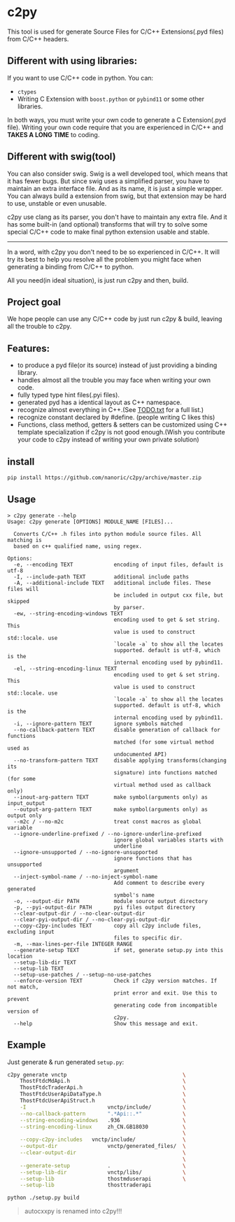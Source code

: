 # c2py

This tool is used for generate Source Files for C/C++ Extensions(.pyd files) from C/C++ headers.

## Different with using libraries:

If you want to use C/C++ code in python. You can:
 * ```ctypes```
 * Writing C Extension with ```boost.python``` or ```pybind11``` or some other libraries.

In both ways, you must write your own code to generate a C Extension(.pyd file).
Writing your own code require that you are experienced in C/C++ 
and **TAKES A LONG TIME** to coding.

## Different with swig(tool)

You can also consider swig.
Swig is a well developed tool, which means that it has fewer bugs.
But since swig uses a simplified parser, you have to maintain an extra interface file.
And as its name, it is just a simple wrapper. You can always build a extension from swig, 
but that extension may be hard to use, unstable or even unusable. 

c2py use clang as its parser, you don't have to maintain any extra file.
And it has some built-in (and optional) transforms that will try to solve some 
special C/C++ code to make final python extension usable and stable.

------

In a word, with c2py you don't need to be so experienced in C/C++.
It will try its best to help you 
resolve all the problem you might face 
when generating a binding from C/C++ to python.

All you need(in ideal situation), is just run c2py and then, build.

## Project goal
We hope people can use any C/C++ code by just run c2py & build,
leaving all the trouble to c2py.

## Features:
 * to produce a pyd file(or its source) instead of just providing a binding library.
 * handles almost all the trouble you may face when writing your own code.
 * fully typed type hint files(.pyi files).
 * generated pyd has a identical layout as C++ namespace.
 * recognize almost everything in C++.(See [TODO.txt](./TODO.txt) for a full list.)
 * recognize constant declared by #define. (people writing C likes this)
 * Functions, class method, getters & setters can be customized using C++ template specialization
  if c2py is not good enough.(Wish you contribute your code to c2py instead of writing your own private solution)

## install
```bash
pip install https://github.com/nanoric/c2py/archive/master.zip
```

## Usage
```text
> c2py generate --help
Usage: c2py generate [OPTIONS] MODULE_NAME [FILES]...

  Converts C/C++ .h files into python module source files. All matching is
  based on c++ qualified name, using regex.

Options:
  -e, --encoding TEXT             encoding of input files, default is utf-8
  -I, --include-path TEXT         additional include paths
  -A, --additional-include TEXT   additional include files. These files will
                                  be included in output cxx file, but skipped
                                  by parser.
  -ew, --string-encoding-windows TEXT
                                  encoding used to get & set string. This
                                  value is used to construct std::locale. use
                                  `locale -a` to show all the locates
                                  supported. default is utf-8, which is the
                                  internal encoding used by pybind11.
  -el, --string-encoding-linux TEXT
                                  encoding used to get & set string. This
                                  value is used to construct std::locale. use
                                  `locale -a` to show all the locates
                                  supported. default is utf-8, which is the
                                  internal encoding used by pybind11.
  -i, --ignore-pattern TEXT       ignore symbols matched
  --no-callback-pattern TEXT      disable generation of callback for functions
                                  matched (for some virtual method used as
                                  undocumented API)
  --no-transform-pattern TEXT     disable applying transforms(changing its
                                  signature) into functions matched (for some
                                  virtual method used as callback only)
  --inout-arg-pattern TEXT        make symbol(arguments only) as input_output
  --output-arg-pattern TEXT       make symbol(arguments only) as output only
  --m2c / --no-m2c                treat const macros as global variable
  --ignore-underline-prefixed / --no-ignore-underline-prefixed
                                  ignore global variables starts with
                                  underline
  --ignore-unsupported / --no-ignore-unsupported
                                  ignore functions that has unsupported
                                  argument
  --inject-symbol-name / --no-inject-symbol-name
                                  Add comment to describe every generated
                                  symbol's name
  -o, --output-dir PATH           module source output directory
  -p, --pyi-output-dir PATH       pyi files output directory
  --clear-output-dir / --no-clear-output-dir
  --clear-pyi-output-dir / --no-clear-pyi-output-dir
  --copy-c2py-includes TEXT       copy all c2py include files, excluding input
                                  files to specific dir.
  -m, --max-lines-per-file INTEGER RANGE
  --generate-setup TEXT           if set, generate setup.py into this location
  --setup-lib-dir TEXT
  --setup-lib TEXT
  --setup-use-patches / --setup-no-use-patches
  --enforce-version TEXT          Check if c2py version matches. If not match,
                                  print error and exit. Use this to prevent
                                  generating code from incompatible version of
                                  c2py.
  --help                          Show this message and exit.

```

## Example
Just generate & run generated ```setup.py```: 
```bash
c2py generate vnctp                                     \
    ThostFtdcMdApi.h                                    \
    ThostFtdcTraderApi.h                                \
    ThostFtdcUserApiDataType.h                          \
    ThostFtdcUserApiStruct.h                            \
    -I                          vnctp/include/          \
    --no-callback-pattern       ".*Api::.*"             \
    --string-encoding-windows   .936                    \
    --string-encoding-linux     zh_CN.GB18030           \
                                                        \
    --copy-c2py-includes   vnctp/include/               \
    --output-dir                vnctp/generated_files/  \
    --clear-output-dir                                  \
                                                        \
    --generate-setup            .                       \
    --setup-lib-dir             vnctp/libs/             \
    --setup-lib                 thostmduserapi          \
    --setup-lib                 thosttraderapi

python ./setup.py build
```

> autocxxpy is renamed into c2py!!!
